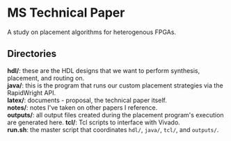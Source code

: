 # MS Technical Paper

A study on placement algorithms for heterogenous FPGAs.

## Directories

**hdl/**: these are the HDL designs that we want to perform synthesis, placement, and routing on.  
**java/**: this is the program that runs our custom placement strategies via the RapidWright API.  
**latex/**: documents - proposal, the technical paper itself.  
**notes/**: notes I've taken on other papers I reference.  
**outputs/**: all output files created during the placement program's execution are generated here. 
**tcl/**: Tcl scripts to interface with Vivado.  
**run.sh**: the master script that coordinates `hdl/`, `java/`, `tcl/`, and `outputs/`.
